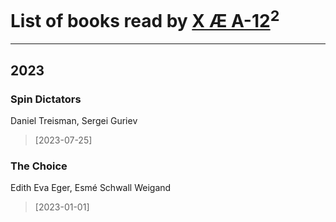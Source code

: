 # List of books read by [X Æ A-12](https://google.com)<sup>2</sup>
---

## 2023

### Spin Dictators
Daniel Treisman, ‎Sergei Guriev
> [2023-07-25] 


### The Choice
Edith Eva Eger, ‎Esmé Schwall Weigand
> [2023-01-01] 



